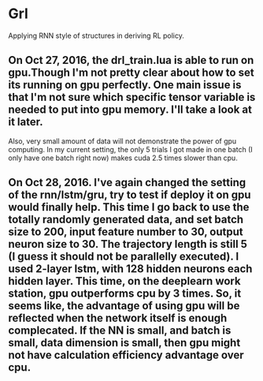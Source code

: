 # Grl

Applying RNN style of structures in deriving RL policy.

## On Oct 27, 2016, the drl_train.lua is able to run on gpu.Though I'm not pretty clear about how to set its running on gpu perfectly. One main issue is that I'm not sure which specific tensor variable is needed to put into gpu memory. I'll take a look at it later.

Also, very small amount of data will not demonstrate the power of gpu computing. In my current setting, the only 5 trials I got made in one batch (I only have one batch right now) makes cuda 2.5 times slower than cpu.

## On Oct 28, 2016. I've again changed the setting of the rnn/lstm/gru, try to test if deploy it on gpu would finally help. This time I go back to use the totally randomly generated data, and set batch size to 200, input feature number to 30, output neuron size to 30. The trajectory length is still 5 (I guess it should not be parallelly executed). I used 2-layer lstm, with 128 hidden neurons each hidden layer. This time, on the deeplearn work station, gpu outperforms cpu by 3 times. So, it seems like, the advantage of using gpu will be reflected when the network itself is enough complecated. If the NN is small, and batch is small, data dimension is small, then gpu might not have calculation efficiency advantage over cpu.
